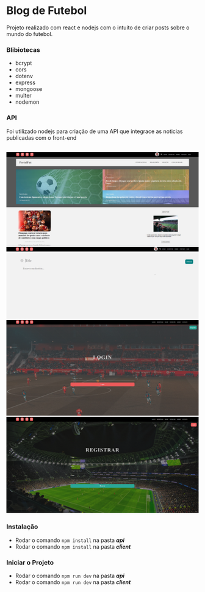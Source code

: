 # Blog de Futebol

Projeto realizado com react e nodejs com o intuito de criar posts sobre o mundo do futebol.
### Blibiotecas
  - bcrypt
  - cors
  - dotenv
  - express
  - mongoose
  - multer
  - nodemon

### API 
Foi utilizado nodejs para criação de uma API que integrace as noticias publicadas com o front-end

 ##
  <p align="center">
  <img width="800"src="react-blogfutebol\client\src\assets\git\1.jpg">
  <img width="800"src="react-blogfutebol\client\src\assets\git\2.jpg">
  <img width="800"src="react-blogfutebol\client\src\assets\git\3.png">
  <img width="800"src="react-blogfutebol\client\src\assets\git\4.png">
  </p>
  
  

### Instalação
- Rodar o comando `npm install` na pasta ***api***
- Rodar o comando `npm install` na pasta ***client***

### Iniciar o Projeto
- Rodar o comando `npm run dev` na pasta ***api***
- Rodar o comando `npm run dev` na pasta ***client***
